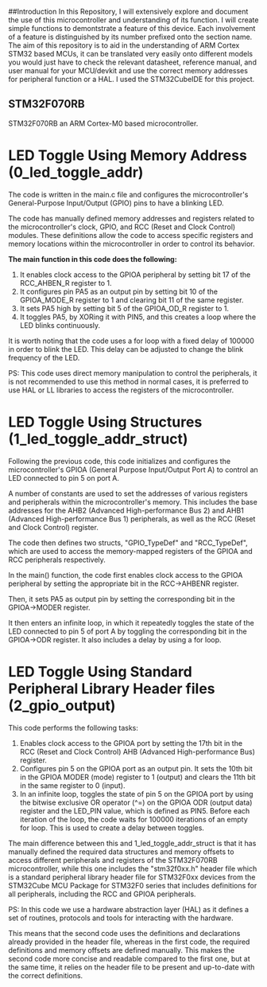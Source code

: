 ##Introduction
In this Repository, I will extensively explore and document the use of this microcontroller and understanding of its function. I will create simple functions to demontstrate a feature of this device. Each involvement of a feature is distinguished by its number prefixed onto the section name. The aim of this repository is to aid in the understanding of ARM Cortex STM32 based MCUs, it can be translated very easily onto different models you would just have to check the relevant datasheet, reference manual, and user manual for your MCU/devkit and use the correct memory addresses for peripheral function or a HAL. I used the STM32CubeIDE for this project.

## STM32F070RB
STM32F070RB an ARM Cortex-M0 based microcontroller. 

# LED Toggle Using Memory Address (0_led_toggle_addr)
The code is written in the main.c file and configures the microcontroller's General-Purpose Input/Output (GPIO) pins to have a blinking LED.

The code has manually defined memory addresses and registers related to the microcontroller's clock, GPIO, and RCC (Reset and Clock Control) modules. These definitions allow the code to access specific registers and memory locations within the microcontroller in order to control its behavior.

**The main function in this code does the following:**
1. It enables clock access to the GPIOA peripheral by setting bit 17 of the RCC_AHBEN_R register to 1.
2. It configures pin PA5 as an output pin by setting bit 10 of the GPIOA_MODE_R register to 1 and clearing bit 11 of the same register.
3. It sets PA5 high by setting bit 5 of the GPIOA_OD_R register to 1.
4. It toggles PA5, by XORing it with PIN5, and this creates a loop where the LED blinks continuously.

It is worth noting that the code uses a for loop with a fixed delay of 100000 in order to blink the LED. This delay can be adjusted to change the blink frequency of the LED.

PS: This code uses direct memory manipulation to control the peripherals, it is not recommended to use this method in normal cases, it is preferred to use HAL or LL libraries to access the registers of the microcontroller.
# LED Toggle Using Structures (1_led_toggle_addr_struct)
Following the previous code, this code initializes and configures the microcontroller's GPIOA (General Purpose Input/Output Port A) to control an LED connected to pin 5 on port A.

A number of constants are used to set the addresses of various registers and peripherals within the microcontroller's memory. This includes the base addresses for the AHB2 (Advanced High-performance Bus 2) and AHB1 (Advanced High-performance Bus 1) peripherals, as well as the RCC (Reset and Clock Control) register.

The code then defines two structs, "GPIO_TypeDef" and "RCC_TypeDef", which are used to access the memory-mapped registers of the GPIOA and RCC peripherals respectively.

In the main() function, the code first enables clock access to the GPIOA peripheral by setting the appropriate bit in the RCC->AHBENR register.

Then, it sets PA5 as output pin by setting the corresponding bit in the GPIOA->MODER register.

It then enters an infinite loop, in which it repeatedly toggles the state of the LED connected to pin 5 of port A by toggling the corresponding bit in the GPIOA->ODR register. It also includes a delay by using a for loop.
# LED Toggle Using Standard Peripheral Library Header files (2_gpio_output)
This code performs the following tasks:
1. Enables clock access to the GPIOA port by setting the 17th bit in the RCC (Reset and Clock Control) AHB (Advanced High-performance Bus) register.
2. Configures pin 5 on the GPIOA port as an output pin. It sets the 10th bit in the GPIOA MODER (mode) register to 1 (output) and clears the 11th bit in the same register to 0 (input). 
3. In an infinite loop, toggles the state of pin 5 on the GPIOA port by using the bitwise exclusive OR operator (^=) on the GPIOA ODR (output data) register and the LED_PIN value, which is defined as PIN5. Before each iteration of the loop, the code waits for 100000 iterations of an empty for loop. This is used to create a delay between toggles.

The main difference between this and 1_led_toggle_addr_struct is that it has manually defined the required data structures and memory offsets to access different peripherals and registers of the STM32F070RB microcontroller, while this one includes the "stm32f0xx.h" header file which is a standard peripheral library header file for STM32F0xx devices from the STM32Cube MCU Package for STM32F0 series that includes definitions for all peripherals, including the RCC and GPIOA peripherals. 

PS: In this code we use a hardware abstraction layer (HAL) as it defines a set of routines, protocols and tools for interacting with the hardware.

This means that the second code uses the definitions and declarations already provided in the header file, whereas in the first code, the required definitions and memory offsets are defined manually. This makes the second code more concise and readable compared to the first one, but at the same time, it relies on the header file to be present and up-to-date with the correct definitions.


